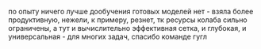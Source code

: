 по опыту ничего лучше дообучения готовых моделей нет - взяла более продуктивную, нежели, к примеру, резнет, тк ресурсы колаба сильно ограничены, а тут и вычислительно эффективная сетка, и глубокая, и универсальная - для многих задач, спасибо команде гугл
